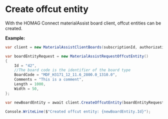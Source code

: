 # Create offcut entity

With the HOMAG Connect materialAssist board client, offcut entities can be created. 

<strong>Example:</strong>

```csharp
var client = new MaterialAssistClientBoards(subscriptionId, authorizationKey);

var boardEntityRequest = new MaterialAssistRequestOffcutEntity()
{
    Id = "42",
    //The board code is the identifier of the board type
    BoardCode = "MDF_H3171_12_11.6_2800.0_1310.0",
    Comments = "This is a comment",
    Length = 1000,
    Width = 50,
};

var newBoardEntity = await client.CreateOffcutEntity(boardEntityRequest);

Console.WriteLine($"Created offcut entity: {newBoardEntity.Id}");
```
